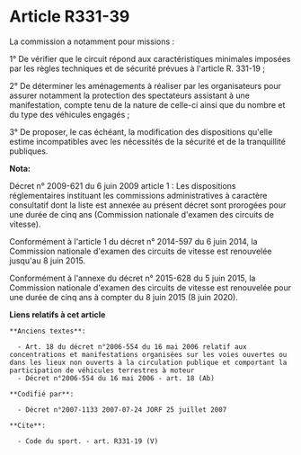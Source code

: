 # Article R331-39

La commission a notamment pour missions :

1° De vérifier que le circuit répond aux caractéristiques minimales imposées par les règles techniques et de sécurité prévues
à l'article R. 331-19 ;

2° De déterminer les aménagements à réaliser par les organisateurs pour assurer notamment la protection des spectateurs
assistant à une manifestation, compte tenu de la nature de celle-ci ainsi que du nombre et du type des véhicules engagés ;

3° De proposer, le cas échéant, la modification des dispositions qu'elle estime incompatibles avec les nécessités de la
sécurité et de la tranquillité publiques.

**Nota:**

Décret n° 2009-621 du 6 juin 2009 article 1 : Les dispositions réglementaires instituant les commissions administratives à
caractère consultatif dont la liste est annexée au présent décret sont prorogées pour une durée de cinq ans (Commission
nationale d'examen des circuits de vitesse).

Conformément à l'article 1 du décret n° 2014-597 du 6 juin 2014, la Commission nationale d'examen des circuits de vitesse est
renouvelée jusqu'au 8 juin 2015.

Conformément à l'annexe du décret n° 2015-628 du 5 juin 2015, la Commission nationale d'examen des circuits de vitesse est
renouvelée pour une durée de cinq ans à compter du 8 juin 2015 (8 juin 2020).

**Liens relatifs à cet article**

	**Anciens textes**:

	  - Art. 18 du décret n°2006-554 du 16 mai 2006 relatif aux concentrations et manifestations organisées sur les voies ouvertes ou dans les lieux non ouverts à la circulation publique et comportant la participation de véhicules terrestres à moteur
	  - Décret n°2006-554 du 16 mai 2006 - art. 18 (Ab)

	**Codifié par**:

	  - Décret n°2007-1133 2007-07-24 JORF 25 juillet 2007

	**Cite**:

	  - Code du sport. - art. R331-19 (V)
